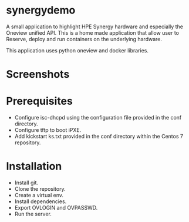 # synergydemo

A small application to highlight HPE Synergy hardware and especially the Oneview unified API.
This is a home made application that allow user to Reserve, deploy and run containers on the underlying hardware.

This application uses python oneview and docker libraries.

# Screenshots


# Prerequisites
* Configure isc-dhcpd using the configuration file provided in the conf directory.
* Configure tftp to boot iPXE.
* Add kickstart ks.txt provided in the conf directory within the Centos 7 repository.

# Installation
* Install git.
* Clone the repository.
* Create a virtual env.
* Install dependencies.
* Export OVLOGIN and OVPASSWD.
* Run the server.
